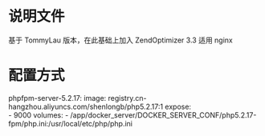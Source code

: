
# 说明文件

基于 TommyLau 版本，在此基础上加入 ZendOptimizer 3.3
适用 nginx

# 配置方式

phpfpm-server-5.2.17:
        image: registry.cn-hangzhou.aliyuncs.com/shenlongb/php5.2.17:1 
        expose:  
           - 9000 
        volumes: 
           - /app/docker_server/DOCKER_SERVER_CONF/php5.2.17-fpm/php.ini:/usr/local/etc/php/php.ini 

 
